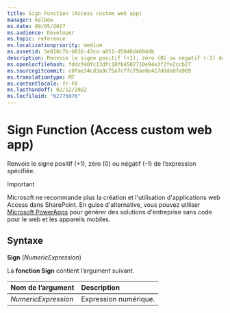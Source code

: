 ```yaml
---
title: Sign Function (Access custom web app)
manager: kelbow
ms.date: 09/05/2017
ms.audience: Developer
ms.topic: reference
ms.localizationpriority: medium
ms.assetid: 5e818c7b-b816-43ca-a051-d5846d4694db
description: Renvoie le signe positif (+1), zéro (0) ou négatif (-1) de l’expression spécifiée.
ms.openlocfilehash: fddcf40fc13dfc18fb4502710e94e3f2fe2ccb27
ms.sourcegitcommit: c0fae34cd3a9c75a7cffcf9ae8e417ddde07a989
ms.translationtype: MT
ms.contentlocale: fr-FR
ms.lasthandoff: 02/12/2022
ms.locfileid: "62775076"
---
```

# <a name="sign-function-access-custom-web-app"></a>Sign Function (Access custom web app)

Renvoie le signe positif (+1), zéro (0) ou négatif (-1) de l’expression spécifiée.
  
> [!IMPORTANT]
> Microsoft ne recommande plus la création et l'utilisation d'applications web Access dans SharePoint. En guise d'alternative, vous pouvez utiliser [Microsoft PowerApps](https://powerapps.microsoft.com/) pour générer des solutions d'entreprise sans code pour le web et les appareils mobiles. 
  
## <a name="syntax"></a>Syntaxe

 **Sign** (*NumericExpression*) 
  
La **fonction Sign** contient l’argument suivant. 
  
|**Nom de l’argument**|**Description**|
|:-----|:-----|
| *NumericExpression*  <br/> | Expression numérique. |
   

